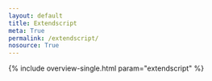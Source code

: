 ```yaml
---
layout: default
title: Extendscript
meta: True
permalink: /extendscript/
nosource: True
---
```


{% include overview-single.html param="extendscript" %}
